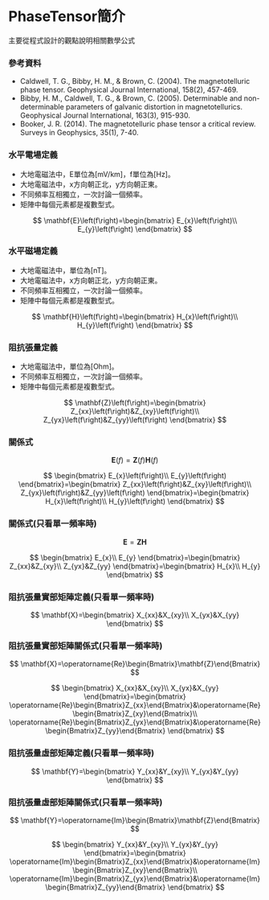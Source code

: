 # PhaseTensor簡介
主要從程式設計的觀點說明相關數學公式

### 參考資料
+ Caldwell, T. G., Bibby, H. M., & Brown, C. (2004). The magnetotelluric phase tensor. Geophysical Journal International, 158(2), 457-469.
+ Bibby, H. M., Caldwell, T. G., & Brown, C. (2005). Determinable and non-determinable parameters of galvanic distortion in magnetotellurics. Geophysical Journal International, 163(3), 915-930.
+ Booker, J. R. (2014). The magnetotelluric phase tensor a critical review. Surveys in Geophysics, 35(1), 7-40.

### 水平電場定義
+ 大地電磁法中，E單位為[mV/km]，f單位為[Hz]。
+ 大地電磁法中，x方向朝正北，y方向朝正東。
+ 不同頻率互相獨立，一次討論一個頻率。
+ 矩陣中每個元素都是複數型式。

$$
\mathbf{E}\left(f\right)=\begin{bmatrix}
E_{x}\left(f\right)\\ 
E_{y}\left(f\right) 
\end{bmatrix}
$$

### 水平磁場定義
+ 大地電磁法中，單位為[nT]。
+ 大地電磁法中，x方向朝正北，y方向朝正東。
+ 不同頻率互相獨立，一次討論一個頻率。
+ 矩陣中每個元素都是複數型式。

$$
\mathbf{H}\left(f\right)=\begin{bmatrix}
H_{x}\left(f\right)\\ 
H_{y}\left(f\right) 
\end{bmatrix}
$$

### 阻抗張量定義
+ 大地電磁法中，單位為[Ohm]。
+ 不同頻率互相獨立，一次討論一個頻率。
+ 矩陣中每個元素都是複數型式。

$$
\mathbf{Z}\left(f\right)=\begin{bmatrix}
Z_{xx}\left(f\right)&Z_{xy}\left(f\right)\\ 
Z_{yx}\left(f\right)&Z_{yy}\left(f\right) 
\end{bmatrix}
$$

### 關係式

$$
\mathbf{E}\left(f\right)=\mathbf{Z}\left(f\right)\mathbf{H}\left(f\right)
$$

$$
\begin{bmatrix}
E_{x}\left(f\right)\\ 
E_{y}\left(f\right) 
\end{bmatrix}=\begin{bmatrix}
Z_{xx}\left(f\right)&Z_{xy}\left(f\right)\\ 
Z_{yx}\left(f\right)&Z_{yy}\left(f\right) 
\end{bmatrix}=\begin{bmatrix}
H_{x}\left(f\right)\\ 
H_{y}\left(f\right) 
\end{bmatrix}
$$

### 關係式(只看單一頻率時)

$$
\mathbf{E}=\mathbf{Z}\mathbf{H}
$$

$$
\begin{bmatrix}
E_{x}\\ 
E_{y} 
\end{bmatrix}=\begin{bmatrix}
Z_{xx}&Z_{xy}\\ 
Z_{yx}&Z_{yy} 
\end{bmatrix}=\begin{bmatrix}
H_{x}\\ 
H_{y}
\end{bmatrix}
$$

### 阻抗張量實部矩陣定義(只看單一頻率時)

$$
\mathbf{X}=\begin{bmatrix}
X_{xx}&X_{xy}\\ 
X_{yx}&X_{yy} 
\end{bmatrix}
$$

### 阻抗張量實部矩陣關係式(只看單一頻率時)

$$
\mathbf{X}=\operatorname{Re}\begin{Bmatrix}\mathbf{Z}\end{Bmatrix}
$$

$$
\begin{bmatrix}
X_{xx}&X_{xy}\\ 
X_{yx}&X_{yy} 
\end{bmatrix}=\begin{bmatrix}
\operatorname{Re}\begin{Bmatrix}Z_{xx}\end{Bmatrix}&\operatorname{Re}\begin{Bmatrix}Z_{xy}\end{Bmatrix}\\ 
\operatorname{Re}\begin{Bmatrix}Z_{yx}\end{Bmatrix}&\operatorname{Re}\begin{Bmatrix}Z_{yy}\end{Bmatrix} 
\end{bmatrix}
$$

### 阻抗張量虛部矩陣定義(只看單一頻率時)

$$
\mathbf{Y}=\begin{bmatrix}
Y_{xx}&Y_{xy}\\ 
Y_{yx}&Y_{yy} 
\end{bmatrix}
$$

### 阻抗張量虛部矩陣關係式(只看單一頻率時)

$$
\mathbf{Y}=\operatorname{Im}\begin{Bmatrix}\mathbf{Z}\end{Bmatrix}
$$

$$
\begin{bmatrix}
Y_{xx}&Y_{xy}\\ 
Y_{yx}&Y_{yy} 
\end{bmatrix}=\begin{bmatrix}
\operatorname{Im}\begin{Bmatrix}Z_{xx}\end{Bmatrix}&\operatorname{Im}\begin{Bmatrix}Z_{xy}\end{Bmatrix}\\ 
\operatorname{Im}\begin{Bmatrix}Z_{yx}\end{Bmatrix}&\operatorname{Im}\begin{Bmatrix}Z_{yy}\end{Bmatrix} 
\end{bmatrix}
$$
